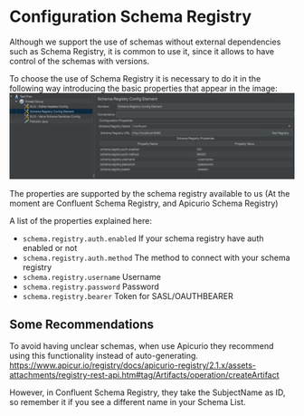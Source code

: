 # Configuration Schema Registry

Although we support the use of schemas without external dependencies such as Schema Registry, it is common to use it, since it allows to
have control of the schemas with versions.

To choose the use of Schema Registry it is necessary to do it in the following way introducing the basic properties that appear in the
image:
![](images/SchemaRegistrySelection.png)

The properties are supported by the schema registry available to us (At the moment are Confluent Schema Registry, and Apicurio Schema Registry)

A list of the properties explained here:
* `schema.registry.auth.enabled` If your schema registry have auth enabled or not
* `schema.registry.auth.method` The method to connect with your schema registry
* `schema.registry.username` Username
* `schema.registry.password` Password
* `schema.registry.bearer`	Token for SASL/OAUTHBEARER

## Some Recommendations

To avoid having unclear schemas, when use Apicurio they recommend using this functionality instead of auto-generating.
https://www.apicur.io/registry/docs/apicurio-registry/2.1.x/assets-attachments/registry-rest-api.htm#tag/Artifacts/operation/createArtifact

However, in Confluent Schema Registry, they take the SubjectName as ID, so remember it if you see a different name in your Schema List.








